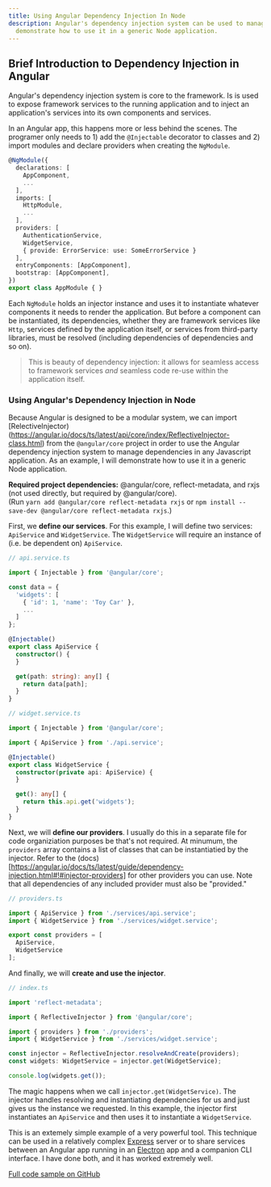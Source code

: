 ```yaml
---
title: Using Angular Dependency Injection In Node
description: Angular's dependency injection system can be used to manage dependencies in any Javascript application. As an example, I will
  demonstrate how to use it in a generic Node application.
---
```


## Brief Introduction to Dependency Injection in Angular

Angular's dependency injection system is core to the framework. Is is used to expose framework services to the running application and to
inject an application's services into its own components and services.

In an Angular app, this happens more or less behind the scenes. The programer only needs to 1) add the `@Injectable` decorator to classes
and 2) import modules and declare providers when creating the `NgModule`.

```typescript
@NgModule({
  declarations: [
    AppComponent,
    ...
  ],
  imports: [
    HttpModule,
    ...
  ],
  providers: [
    AuthenticationService,
    WidgetService,
    { provide: ErrorService: use: SomeErrorService }
  ],
  entryComponents: [AppComponent],
  bootstrap: [AppComponent],
})
export class AppModule { }
```

Each `NgModule` holds an injector instance and uses it to instantiate whatever components it needs to render the application. But before a
component can be instantiated, its dependencies, whether they are framework services like `Http`, services defined by the application
itself, or services from third-party libraries, must be resolved (including dependencies of dependencies and so on).

>This is beauty of dependency injection: it allows for seamless access to framework services *and* seamless code re-use within the
application itself.

### Using Angular's Dependency Injection in Node

Because Angular is designed to be a modular system, we can import
[RelectiveInjector)(https://angular.io/docs/ts/latest/api/core/index/ReflectiveInjector-class.html)
from the `@angular/core` project in order to use the Angular dependency injection system to manage dependencies in any Javascript
application. As an example, I will demonstrate how to use it in a generic Node application.

**Required project dependencies:**
@angular/core, reflect-metadata, and rxjs (not used directly, but required by @angular/core).<br />
(Run `yarn add @angular/core reflect-metadata rxjs` or `npm install --save-dev @angular/core reflect-metadata rxjs`.)

First, we **define our services**. For this example, I will define two services: `ApiService` and `WidgetService`. The `WidgetService` will
require an instance of (i.e. be dependent on) `ApiService`.

```typescript
// api.service.ts

import { Injectable } from '@angular/core';

const data = {
  'widgets': [
    { 'id': 1, 'name': 'Toy Car' },
    ...
  ]
};

@Injectable()
export class ApiService {
  constructor() {
  }

  get(path: string): any[] {
    return data[path];
  }
}

// widget.service.ts

import { Injectable } from '@angular/core';

import { ApiService } from './api.service';

@Injectable()
export class WidgetService {
  constructor(private api: ApiService) {
  }

  get(): any[] {
    return this.api.get('widgets');
  }
}
```

Next, we will **define our providers**. I usually do this in a separate file for code organiziation purposes be that's not required. At
minumum, the `providers` array contains a list of classes that can be instantiatied by the injector. Refer to the
(docs)[https://angular.io/docs/ts/latest/guide/dependency-injection.html#!#injector-providers] for other providers you can use. Note that
all dependencies of any included provider must also be "provided."

```typescript
// providers.ts

import { ApiService } from './services/api.service';
import { WidgetService } from './services/widget.service';

export const providers = [
  ApiService,
  WidgetService
];
```

And finally, we will **create and use the injector**.

```typescript
// index.ts

import 'reflect-metadata';

import { ReflectiveInjector } from '@angular/core';

import { providers } from './providers';
import { WidgetService } from './services/widget.service';

const injector = ReflectiveInjector.resolveAndCreate(providers);
const widgets: WidgetService = injector.get(WidgetService);

console.log(widgets.get());
```

The magic happens when we call `injector.get(WidgetService)`. The injector handles resolving and instantiating dependencies for us and just
gives us the instance we requested. In this example, the injector first instantiates an `ApiService` and then uses it to instantiate a
`WidgetService`.

This is an extemely simple example of a very powerful tool. This technique can be used in a relatively complex [Express](http://expressjs.com/)
server or to share services between an Angular app running in an [Electron](http://electron.atom.io/) app and a companion CLI interface.
I have done both, and it has worked extremely well.

[Full code sample on GitHub](https://github.com/kevinphelps/blog-companion-projects/tree/master/using-angular-dependency-injection-in-node)
